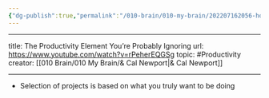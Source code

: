 ```yaml
---
{"dg-publish":true,"permalink":"/010-brain/010-my-brain/202207162056-how-do-i-select-projects/","created":"2022-07-16T20:56:25.000-04:00","updated":"2025-03-20T16:01:26.230-04:00"}
---
```


---

title: The Productivity Element You’re Probably Ignoring
url: https://www.youtube.com/watch?v=rPeherEQGSg
topic: #Productivity 
creator: [[010 Brain/010 My Brain/& Cal Newport\|& Cal Newport]]

---

- Selection of projects is based on what you truly want to be doing